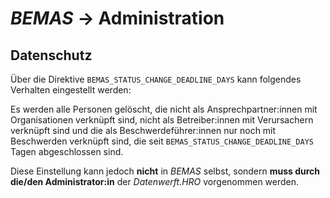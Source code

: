 # _BEMAS_ → Administration

## Datenschutz

Über die Direktive `BEMAS_STATUS_CHANGE_DEADLINE_DAYS` kann folgendes Verhalten eingestellt werden:

Es werden alle Personen gelöscht, die nicht als Ansprechpartner:innen
mit Organisationen verknüpft sind, nicht als Betreiber:innen mit Verursachern verknüpft sind
und die als Beschwerdeführer:innen nur noch mit Beschwerden verknüpft sind, die seit
`BEMAS_STATUS_CHANGE_DEADLINE_DAYS` Tagen abgeschlossen sind.

Diese Einstellung kann jedoch **nicht** in _BEMAS_ selbst, sondern **muss durch die/den
Administrator:in** der *Datenwerft.HRO* vorgenommen werden.


